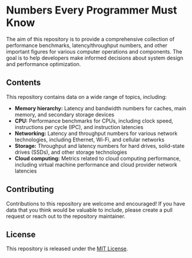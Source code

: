 # Numbers Every Programmer Must Know

The aim of this repository is to provide a comprehensive collection of performance benchmarks, latency/throughput numbers, and other important figures for various computer operations and components. The goal is to help developers make informed decisions about system design and performance optimization.

## Contents

This repository contains data on a wide range of topics, including:

- **Memory hierarchy:** Latency and bandwidth numbers for caches, main memory, and secondary storage devices
- **CPU:** Performance benchmarks for CPUs, including clock speed, instructions per cycle (IPC), and instruction latencies
- **Networking:** Latency and throughput numbers for various network technologies, including Ethernet, Wi-Fi, and cellular networks
- **Storage:** Throughput and latency numbers for hard drives, solid-state drives (SSDs), and other storage technologies
- **Cloud computing:** Metrics related to cloud computing performance, including virtual machine performance and cloud provider network latencies

## Contributing

Contributions to this repository are welcome and encouraged! If you have data that you think would be valuable to include, please create a pull request or reach out to the repository maintainer.

## License

This repository is released under the [MIT License](LICENSE).
